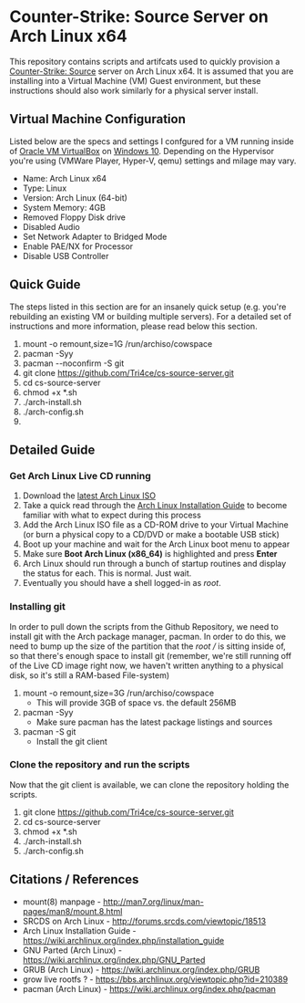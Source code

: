 # Counter-Strike: Source Server on Arch Linux x64

This repository contains scripts and artifcats used to quickly provision a [Counter-Strike: Source](http://store.steampowered.com/app/240/) server on Arch Linux x64.
It is assumed that you are installing into a Virtual Machine (VM) Guest environment, but these instructions should also work similarly for a physical server install.


## Virtual Machine Configuration
Listed below are the specs and settings I confgured for a VM running inside of [Oracle VM VirtualBox](https://www.virtualbox.org/) on [Windows 10](https://www.microsoft.com/en-us/windows/).
Depending on the Hypervisor you're using (VMWare Player, Hyper-V, qemu) settings and milage may vary.
* Name: Arch Linux x64
* Type: Linux
* Version: Arch Linux (64-bit)
* System Memory: 4GB
* Removed Floppy Disk drive
* Disabled Audio
* Set Network Adapter to Bridged Mode
* Enable PAE/NX for Processor
* Disable USB Controller


## Quick Guide
The steps listed in this section are for an insanely quick setup (e.g. you're rebuilding an existing VM or building multiple servers).
For a detailed set of instructions and more information, please read below this section.
1. mount -o remount,size=1G /run/archiso/cowspace
2. pacman -Syy
3. pacman --noconfirm -S git
4. git clone https://github.com/Tri4ce/cs-source-server.git
5. cd cs-source-server
6. chmod +x *.sh
7. ./arch-install.sh
8. ./arch-config.sh
9. 


## Detailed Guide



### Get Arch Linux Live CD running
1. Download the [latest Arch Linux ISO](https://www.archlinux.org/download/)
2. Take a quick read through the [Arch Linux Installation Guide](https://wiki.archlinux.org/index.php/installation_guide) to become familiar with what to expect during this process
3. Add the Arch Linux ISO file as a CD-ROM drive to your Virtual Machine (or burn a physical copy to a CD/DVD or make a bootable USB stick)
4. Boot up your machine and wait for the Arch Linux boot menu to appear
5. Make sure **Boot Arch Linux (x86_64)** is highlighted and press **Enter**
6. Arch Linux should run through a bunch of startup routines and display the status for each. This is normal. Just wait.
7. Eventually you should have a shell logged-in as _root_.

### Installing git
In order to pull down the scripts from the Github Repository, we need to install git with the Arch package manager, pacman.
In order to do this, we need to bump up the size of the partition that the _root /_ is sitting inside of, so that there's enough space to install git 
(remember, we're still running off of the Live CD image right now, we haven't written anything to a physical disk, so it's still a RAM-based File-system)

1. mount -o remount,size=3G /run/archiso/cowspace
    * This will provide 3GB of space vs. the default 256MB
2. pacman -Syy
    * Make sure pacman has the latest package listings and sources
3. pacman -S git
    * Install the git client

### Clone the repository and run the scripts
Now that the git client is available, we can clone the repository holding the scripts.
1. git clone https://github.com/Tri4ce/cs-source-server.git
2. cd cs-source-server
3. chmod +x *.sh
4. ./arch-install.sh
5. ./arch-config.sh


## Citations / References
* mount(8) manpage - http://man7.org/linux/man-pages/man8/mount.8.html
* SRCDS on Arch Linux - http://forums.srcds.com/viewtopic/18513
* Arch Linux Installation Guide - https://wiki.archlinux.org/index.php/installation_guide
* GNU Parted (Arch Linux) - https://wiki.archlinux.org/index.php/GNU_Parted
* GRUB (Arch Linux) - https://wiki.archlinux.org/index.php/GRUB
* grow live rootfs ? - https://bbs.archlinux.org/viewtopic.php?id=210389
* pacman (Arch Linux) - https://wiki.archlinux.org/index.php/pacman
